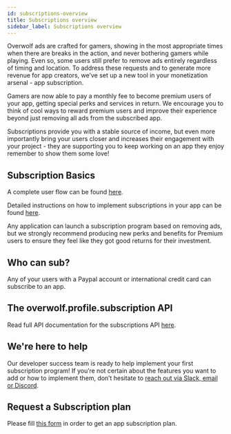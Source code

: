 ```yaml
---
id: subscriptions-overview
title: Subscriptions overview
sidebar_label: Subscriptions overview
---
```


Overwolf ads are crafted for gamers, showing in the most appropriate times when there are breaks in the action, and never bothering gamers while playing. Even so, some users still prefer to remove ads entirely regardless of timing and location. To address these requests and to generate more revenue for app creators, we’ve set up a new tool in your monetization arsenal - app subscription. 

Gamers are now able to pay a monthly fee to become premium users of your app, getting special perks and services in return. We encourage you to think of cool ways to reward premium users and improve their experience beyond just removing all ads from the subscribed app. 

Subscriptions provide you with a stable source of income, but even more importantly bring your users closer and increases their engagement with your project - they are supporting you to keep working on an app they enjoy remember to show them some love!

## Subscription Basics

A complete user flow can be found [here](subscriptions-flow).  

Detailed instructions on how to implement subscriptions in your app can be found [here](subscriptions-integration).

Any application can launch a subscription program based on removing ads, but we strongly recommend producing new perks and benefits for Premium users to ensure they feel like they got good returns for their investment.

## Who can sub?

Any of your users with a Paypal account or international credit card can subscribe to an app.

## The overwolf.profile.subscription API

Read full API documentation for the subscriptions API [here](../api/overwolf-profile.subscriptions).

## We're here to help

Our developer success team is ready to help implement your first subscription program! If you’re not certain about the features you want to add or how to implement them, don’t hesitate to [reach out via Slack, email or Discord](../support/contact-us).

## Request a Subscription plan

Please fill [this form](subscriptions-request-form) in order to get an app subscription plan.
